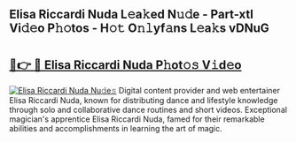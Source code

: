 ## Elisa Riccardi Nuda L𝚎a𝚔ed N𝚞𝚍e - Part-xtl Vi𝚍𝚎o P𝚑𝚘tos - H𝚘𝚝 O𝚗𝚕yf𝚊ns L𝚎a𝚔s vDNuG

# <h2><a href="http://kff3hi.oniu.top/?m=Elisa+Riccardi+Nuda">🔗👉 🔴 Elisa Riccardi Nuda P𝚑ot𝚘𝚜 V𝚒d𝚎o</a></h2>

[![Elisa Riccardi Nuda Nu𝚍e𝚜](https://i.imgur.com/0qMVB7G.gif)](http://kff3hi.oniu.top/?m=Elisa+Riccardi+Nuda)
Digital content provider and web entertainer Elisa Riccardi Nuda, known for distributing dance and lifestyle knowledge through solo and collaborative dance routines and short videos. Exceptional magician's apprentice Elisa Riccardi Nuda, famed for their remarkable abilities and accomplishments in learning the art of magic.  
